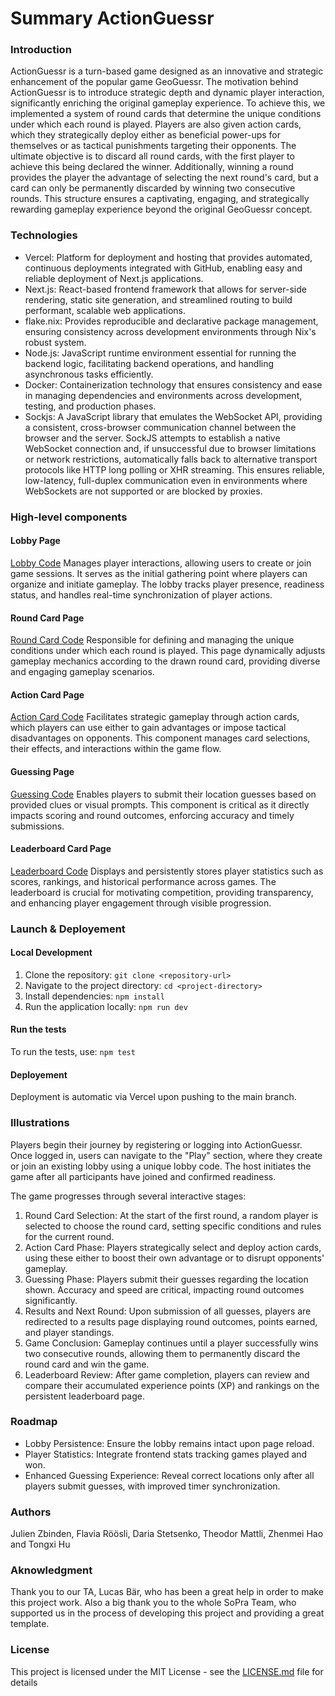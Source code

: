 # Summary ActionGuessr

### Introduction

ActionGuessr is a turn-based game designed as an innovative and strategic enhancement of the popular game GeoGuessr. The motivation behind ActionGuessr is to introduce strategic depth and dynamic player interaction, significantly enriching the original gameplay experience. To achieve this, we implemented a system of round cards that determine the unique conditions under which each round is played. Players are also given action cards, which they strategically deploy either as beneficial power-ups for themselves or as tactical punishments targeting their opponents. The ultimate objective is to discard all round cards, with the first player to achieve this being declared the winner. Additionally, winning a round provides the player the advantage of selecting the next round's card, but a card can only be permanently discarded by winning two consecutive rounds. This structure ensures a captivating, engaging, and strategically rewarding gameplay experience beyond the original GeoGuessr concept.

### Technologies 

- Vercel: Platform for deployment and hosting that provides automated, continuous deployments integrated with GitHub, enabling easy and reliable deployment of Next.js applications.
- Next.js: React-based frontend framework that allows for server-side rendering, static site generation, and streamlined routing to build performant, scalable web applications.
- flake.nix: Provides reproducible and declarative package management, ensuring consistency across development environments through Nix's robust system.
- Node.js: JavaScript runtime environment essential for running the backend logic, facilitating backend operations, and handling asynchronous tasks efficiently.
- Docker: Containerization technology that ensures consistency and ease in managing dependencies and environments across development, testing, and production phases.
- Sockjs: A JavaScript library that emulates the WebSocket API, providing a consistent, cross-browser communication channel between the browser and the server. SockJS attempts to establish a native WebSocket connection and, if unsuccessful due to browser limitations or network restrictions, automatically falls back to alternative transport protocols like HTTP long polling or XHR streaming. This ensures reliable, low-latency, full-duplex communication even in environments where WebSockets are not supported or are blocked by proxies.

### High-level components

#### Lobby Page
[Lobby Code](https://github.com/SoPra-FS25-Group-15/sopra-fs25-group-15-client/blob/main/app/(withNavigation)/lobbies/%5Bid%5D/page.tsx)
Manages player interactions, allowing users to create or join game sessions. It serves as the initial gathering point where players can organize and initiate gameplay. The lobby tracks player presence, readiness status, and handles real-time synchronization of player actions.

#### Round Card Page
[Round Card Code](https://github.com/SoPra-FS25-Group-15/sopra-fs25-group-15-client/blob/main/app/(game)/games/%5Bcode%5D/roundcard/page.tsx)
Responsible for defining and managing the unique conditions under which each round is played. This page dynamically adjusts gameplay mechanics according to the drawn round card, providing diverse and engaging gameplay scenarios.

#### Action Card Page
[Action Card Code](https://github.com/SoPra-FS25-Group-15/sopra-fs25-group-15-client/blob/main/app/(game)/games/%5Bcode%5D/actioncard/page.tsx)
Facilitates strategic gameplay through action cards, which players can use either to gain advantages or impose tactical disadvantages on opponents. This component manages card selections, their effects, and interactions within the game flow.

#### Guessing Page
[Guessing Code](https://github.com/SoPra-FS25-Group-15/sopra-fs25-group-15-client/blob/main/app/components/game/guess.tsx)
Enables players to submit their location guesses based on provided clues or visual prompts. This component is critical as it directly impacts scoring and round outcomes, enforcing accuracy and timely submissions.

#### Leaderboard Card Page
[Leaderboard Code](https://github.com/SoPra-FS25-Group-15/sopra-fs25-group-15-client/blob/main/app/(withNavigation)/leaderboard/page.tsx)
Displays and persistently stores player statistics such as scores, rankings, and historical performance across games. The leaderboard is crucial for motivating competition, providing transparency, and enhancing player engagement through visible progression.

### Launch & Deployement

#### Local Development
1. Clone the repository: ```git clone <repository-url>```
2. Navigate to the project directory: ```cd <project-directory>```
3. Install dependencies: ```npm install```
4. Run the application locally: ```npm run dev```

#### Run the tests
To run the tests, use: ```npm test```

#### Deployement
Deployment is automatic via Vercel upon pushing to the main branch.

### Illustrations

Players begin their journey by registering or logging into ActionGuessr. Once logged in, users can navigate to the "Play" section, where they create or join an existing lobby using a unique lobby code. The host initiates the game after all participants have joined and confirmed readiness.

The game progresses through several interactive stages:
1. Round Card Selection: At the start of the first round, a random player is selected to choose the round card, setting specific conditions and rules for the current round.
2. Action Card Phase: Players strategically select and deploy action cards, using these either to boost their own advantage or to disrupt opponents' gameplay.
3. Guessing Phase: Players submit their guesses regarding the location shown. Accuracy and speed are critical, impacting round outcomes significantly.
4. Results and Next Round: Upon submission of all guesses, players are redirected to a results page displaying round outcomes, points earned, and player standings.
5. Game Conclusion: Gameplay continues until a player successfully wins two consecutive rounds, allowing them to permanently discard the round card and win the game.
6. Leaderboard Review: After game completion, players can review and compare their accumulated experience points (XP) and rankings on the persistent leaderboard page.

### Roadmap

- Lobby Persistence: Ensure the lobby remains intact upon page reload.
- Player Statistics: Integrate frontend stats tracking games played and won.
- Enhanced Guessing Experience: Reveal correct locations only after all players submit guesses, with improved timer synchronization.

### Authors

Julien Zbinden, Flavia Röösli, Daria Stetsenko, Theodor Mattli, Zhenmei Hao and Tongxi Hu

### Aknowledgment

Thank you to our TA, Lucas Bär, who has been a great help in order to make this project work. Also a big thank you to the whole SoPra Team, who supported us in the process of developing this project and providing a great template.

### License

This project is licensed under the MIT License - see the [LICENSE.md](https://github.com/SoPra-FS25-Group-15/sopra-fs25-group-15-client/blob/main/license.md) file for details

